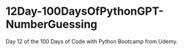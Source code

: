 # 12Day-100DaysOfPythonGPT-NumberGuessing
Day 12 of the 100 Days of Code with Python Bootcamp from Udemy.
